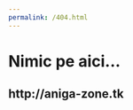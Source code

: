 ```yaml
---
permalink: /404.html
---
```


<html>
	<head>
		<title>404 | Aniga</title>
	</head>
	<body>
		<h1>Nimic pe aici...</h1>
		<h2>http://aniga-zone.tk</h2>
	</body
</html>
